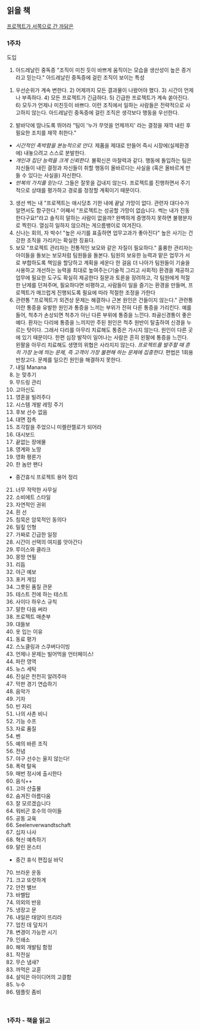 
## 읽을 책 

[프로젝트가 서쪽으로 간 까닭은](http://www.yes24.com/Product/Goods/3600609)

### 1주차

도입
1. 아드레날린 중독증 "조직이 미친 듯이 바쁘게 움직이는 모습을 생산성이 높은 증거라고 믿는다."
  아드레날린 중독증에 걸린 조직이 보이는 특성
  1) 우선순위가 계속 변한다. 2) 어제까지 모든 결과물이 나왔어야 했다. 3) 시간이 언제나 부족하다. 4) 모든 프로젝트가 긴급하다. 5) 긴급한 프로젝트가 계속 쏟아진다. 6) 모두가 언제나 미친듯이 바쁘다.
  이런 조직에서 일하는 사람들은 전략적으로 사고하지 않는다. 
  아드레날린 중독증에 걸린 조직은 생각보다 행동을 우선한다. 
2. 발바닥에 땀나도록 뛰어라 "팀이 '누가 무엇을 언제까지' 라는 결정을 재깍 내린 후 필요한 조치를 재깍 취한다."
  - *시간적인 촉박함을 본능적으로 안다.* 제품을 제대로 만들어 즉시 시장에(실제환경에) 내놓으려고 스스로 분발한다.
  - *개인과 집단 능력을 크게 신뢰한다.* 불확신은 마찰력과 같다. 행동에 돌입하는 팀은 자신들이 내린 결정과 자신들이 취할 행동이 올바르다는 사실을 (혹은 올바르게 만들 수 있다는 사실을) 자신한다.
  - *반복의 가치를 믿는다.* 그들은 잘못을 겁내지 않는다. 프로젝트를 진행하면서 주기적으로 상태를 평가하고 경로를 정정할 계획이기 때문이다. 
3. 생선 썩는 내 "프로젝트는 애시당초 기한 내에 끝날 가망이 없다. 관련자 대다수가 알면서도 함구한다."
  어째서 "프로젝트는 성공할 가망이 없습니다. 썩는 내가 진동한다구요!"라고 솔직히 말하는 사람이 없을까?
  완벽하게 증명하지 못하면 불평분자로 찍힌다. 열심히 일하지 않으려는 게으름뱅이로 여겨진다.
4. 신나는 회의, 자 박수! "높은 사기를 표출하면 업무고과가 좋아진다"
  높은 사기는 건강한 조직을 가리키는 확실한 징표다. 
5. 보모 "프로젝트 관리자는 전통적인 보모와 같은 자질이 필요하다." 
  훌륭한 관리자는 아이들을 돌보는 보모처럼 팀원들을 돌본다. 
  팀원의 보유한 능력과 맡은 업무가 서로 부합하도록 책임을 할당하고 계획을 세운다
  한 걸음 더 나아가 팀원들이 기술을 사용하고 개선하는 능력을 최대로 높여주는(기술적 그리고 사회적) 환경을 제공하고 업무에 필요한 도구도 확실히 제공한다
  질문과 토론을 장려하고, 각 팀원에게 적절한 난제를 던져주며, 필요하다면 비평하고, 사람들이 일을 즐기는 환경을 만들며, 프로젝트가 매끄럽게 진행되도록 필요에 따라 적절한 조정을 가한다
6. 관련통 "프로젝트가 외견상 문제는 해결하나 근본 원인은 건들이지 않는다."
  관련통이란 통증을 유발한 원인과 통증을 느끼는 부위가 전혀 다른 통증을 가리킨다. 예를 들어, 척추가 손상되면 척추가 아닌 다른 부위에 통증을 느낀다. 좌골신경통이 좋은 예다. 
  환자는 다리에 통증을 느끼지만 주된 원인은 척추 원반이 탈출하여 신경을 누르는 탓이다. 그래서 다리를 아무리 치료해도 통증은 가시지 않는다. 원인이 다른 곳에 있기 때문이다. 
  한편 심장 발작이 일어나는 사람은 흔히 왼팔에 통증을 느낀다. 왼팔을 아무리 치료해도 생명의 위협은 사라지지 않는다.
  *프로젝트를 발주할 때 흔히 가장 눈에 띄는 문제, 즉 고객이 가장 불편해 하는 문제에 집중한다.*
  편법은 1회용 반창고다. 문제를 일으킨 원인을 해결하지 못한다. 
7. 내일 Manana
8. 눈 맞추기
9. 무드링 관리
10. 고아신도
11. 영혼을 빌려주다
12. 시스템 개발 레밍 주기
13. 후보 선수 없음
14. 대면 접촉
15. 조각칼을 주었으니 미켈란젤로가 되어라
16. 대시보드
17. 끝없는 장애물
18. 영계와 노땅
19. 영화 평론가
20. 한 놈만 팬다
  - 중간휴식 프로젝트 용어 정리
21. 너무 적막한 사무실
22. 소비에트 스타일 
23. 자연적인 권위
24. 흰 선
25. 침묵은 암묵적인 동의다
26. 밀짚 인형
27. 가짜로 긴급한 일정
28. 시간이 선택의 여지를 앗아간다
29. 루이스와 클라크
30. 몽땅 연필
31. 리듬
32. 야근 예보
33. 포커 게임
34. 그릇된 품질 관문
35. 테스트 전에 하는 테스트
36. 사이다 하우스 규칙
37. 말한 다음 써라
38. 프로젝트 매춘부
39. 대들보
40. 옷 입는 이유
41. 동료 평가
42. 스노클링과 스쿠버다이빙
43. 언제나 문제는 빌어먹을 언터페이스!
44. 파란 영역
45. 뉴스 세탁
46. 진실은 천천히 알려주마
47. 막판 경기 연습하기
48. 음악가
49. 기자
50. 빈 자리
51. 나의 사촌 비니
52. 기능 수프
53. 자료 품질
54. 벤
55. 예의 바른 조직
56. 전념
57. 야구 선수는 울지 않는다!
58. 폭력 탈옥
59. 매번 정시에 출시한다
60. 음식++
61. 고아 산출물
62. 숨겨진 아름다움
63. 잘 모르겠습니다 
64. 워비곤 호수의 아이들
65. 공동 교육
66. Seelenverwandtschaft
67. 십자 나사
68. 혁신 예측하기
69. 말린 몬스터
  - 중간 휴식 편집실 바닥
70. 브라운 운동
71. 크고 또렷하게
72. 안전 밸브
73. 바벨탑
74. 의외의 반응
75. 냉장고 문
76. 내일은 태양이 뜨리라
77. 업친 데 덮치기
78. 변경이 가능한 시기
79. 인쇄소
80. 해외 개발팀 함정
81. 작전실
82. 무슨 냄새?
83. 까먹은 교훈
84. 설익은 아이디어의 고결함
85. 누수
86. 템플릿 좀비

<br>

### 1주차 - 책을 읽고

<br>
